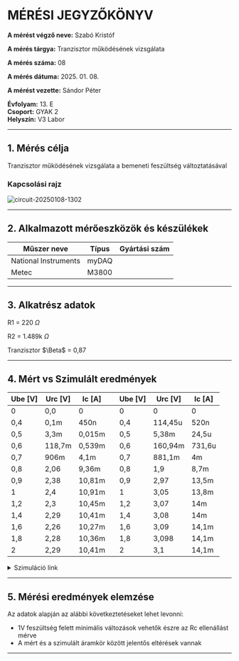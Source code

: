 
# MÉRÉSI JEGYZŐKÖNYV

**A mérést végző neve:** Szabó Kristóf

**A mérés tárgya:** Tranzisztor működésének vizsgálata

**A mérés száma:** 08

**A mérés dátuma:** 2025. 01. 08.

**A mérést vezette:** Sándor Péter  

**Évfolyam:** 13. E  
**Csoport:** GYAK 2  
**Helyszín:** V3 Labor 

---

## 1. Mérés célja

Tranzisztor működésének vizsgálata a bemeneti feszültség változtatásával

### Kapcsolási rajz

![circuit-20250108-1302](https://github.com/user-attachments/assets/ca2c6a63-7281-4e96-9e3a-a007e45bdbfa)


---

## 2. Alkalmazott mérőeszközök és készülékek

| Műszer neve          | Típus | Gyártási szám |
| ---------------------| ------| ------------- |
| National Instruments | myDAQ |  |
| Metec                | M3800 |  |

---

## 3. Alkatrész adatok
  R1 = 220 $\Omega$
  
  R2 = 1.489k $\Omega$
  
  Tranzisztor  $\Beta$  = 0,87

---

## 4. Mért vs Szimulált eredmények



| Ube [V] | Urc [V] | Ic [A]  | | Ube [V] | Urc [V]| Ic [A]|
| ------- | ------- | ------- |-| ------- | ------ | ------ |
|    0    |   0,0   |    0    | |    0    |   0    |   0    |
|   0,4   |   0,1m  |   450n  | |   0,4   | 114,45u|  520n  |
|   0,5   |   3,3m  |  0,015m | |   0,5   |  5,38m |  24,5u |
|   0,6   |  118,7m |  0,539m | |   0,6   | 160,94m| 731,6u |
|   0,7   |   906m  |   4,1m  | |   0,7   | 881,1m |   4m   |
|   0,8   |   2,06  |   9,36m | |   0,8   |  1,9   |  8,7m  |
|   0,9   |   2,38  |  10,81m | |   0,9   |  2,97  |  13,5m |
|    1    |   2,4   |  10,91m | |    1    |  3,05  |  13,8m |
|   1,2   |   2,3   |  10,45m | |   1,2   |  3,07  |   14m  |
|   1,4   |   2,29  |  10,41m | |   1,4   |  3,08  |   14m  |
|   1,6   |   2,26  |  10,27m | |   1,6   |  3,09  |  14,1m |
|   1,8   |   2,28  |  10,36m | |   1,8   |  3,098 |  14,1m |
|    2    |   2,29  |  10,41m | |    2    |   3,1  |  14,1m |

<details>
<summary>Szimuláció link</summary>

  https://www.falstad.com/circuit/circuitjs.html?ctz=CQAgjCAMB0l3BWcMBsBmALAJhQdgWgJwAcYKCFIGaIWICk9ApgLRhgBQA7lLQirzSQM4DgHNBwwVkayOAFxAsMxWhllqNEGAmIpCCfCjC40KFeyjQUNhCcJ5sWIVlXFcIACZMAZgEMAVwAbeQ4AJyUVTSUHaMYwFUIOMjp4lA0sLBE6b39g+RYgpk9wXllYTgA3JXY6IRE2MDosjUZ1WjKrBG4appB6yRFIHrStV1EI+PHGYgyZDgAlXlneKI12pFboboAHKjc21SbVGi14c56olZm5Hijj3gfhnhZYlt7m9qwOIA
  
</details>

---

## 5. Mérési eredmények elemzése

Az adatok alapján az alábbi következtetéseket lehet levonni:

- 1V feszültség felett minimális változások vehetők észre az Rc ellenállást mérve
- A mért és a szimulált áramkör között jelentős eltérések vannak

---
